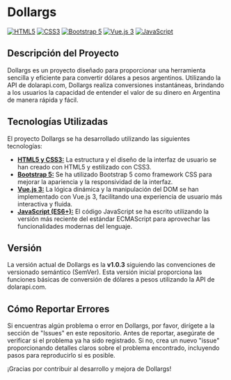 # Dollargs

[![HTML5](https://img.shields.io/badge/HTML5-Used-E34F26?style=flat&logo=html5&logoColor=white)](https://developer.mozilla.org/en-US/docs/Web/Guide/HTML/HTML5)
[![CSS3](https://img.shields.io/badge/CSS3-Used-1572B6?style=flat&logo=css3&logoColor=white)](https://developer.mozilla.org/en-US/docs/Web/CSS)
[![Bootstrap 5](https://img.shields.io/badge/Bootstrap%205-Used-7952B3?style=flat&logo=bootstrap&logoColor=white)](https://getbootstrap.com/)
[![Vue.js 3](https://img.shields.io/badge/Vue.js%203-Used-4FC08D?style=flat&logo=vue.js&logoColor=white)](https://v3.vuejs.org/)
[![JavaScript](https://img.shields.io/badge/JavaScript-Used-F7DF1E?style=flat&logo=javascript&logoColor=black)](https://developer.mozilla.org/en-US/docs/Web/JavaScript)

## Descripción del Proyecto

Dollargs es un proyecto diseñado para proporcionar una herramienta sencilla y eficiente para convertir dólares a pesos argentinos. Utilizando la API de dolarapi.com, Dollargs realiza conversiones instantáneas, brindando a los usuarios la capacidad de entender el valor de su dinero en Argentina de manera rápida y fácil.

## Tecnologías Utilizadas

El proyecto Dollargs se ha desarrollado utilizando las siguientes tecnologías:

- [**HTML5 y CSS3:**](https://developer.mozilla.org/en-US/docs/Web/Guide/HTML/HTML5) La estructura y el diseño de la interfaz de usuario se han creado con HTML5 y estilizado con CSS3.
- [**Bootstrap 5:**](https://getbootstrap.com/) Se ha utilizado Bootstrap 5 como framework CSS para mejorar la apariencia y la responsividad de la interfaz.
- [**Vue.js 3:**](https://v3.vuejs.org/) La lógica dinámica y la manipulación del DOM se han implementado con Vue.js 3, facilitando una experiencia de usuario más interactiva y fluida.
- [**JavaScript (ES6+):**](https://developer.mozilla.org/en-US/docs/Web/JavaScript) El código JavaScript se ha escrito utilizando la versión más reciente del estándar ECMAScript para aprovechar las funcionalidades modernas del lenguaje.

## Versión

La versión actual de Dollargs es la **v1.0.3** siguiendo las convenciones de versionado semántico (SemVer). Esta versión inicial proporciona las funciones básicas de conversión de dólares a pesos utilizando la API de dolarapi.com.

## Cómo Reportar Errores

Si encuentras algún problema o error en Dollargs, por favor, dirígete a la sección de "Issues" en este repositorio. Antes de reportar, asegúrate de verificar si el problema ya ha sido registrado. Si no, crea un nuevo "issue" proporcionando detalles claros sobre el problema encontrado, incluyendo pasos para reproducirlo si es posible.

¡Gracias por contribuir al desarrollo y mejora de Dollargs!
